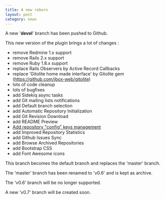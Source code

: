 ```yaml
---
title: A new reborn
layout: post
category: news
---
```


A new '**devel**' branch has been pushed to Github.

This new version of the plugin brings a lot of changes :

* remove Redmine 1.x support
* remove Rails 2.x support
* remove Ruby 1.8.x support
* replace Rails Observers by Active Record Callbacks
* replace 'Gitolite home made interface' by Gitolite gem (https://github.com/jbox-web/gitolite)
* lots of code cleanup
* lots of bugfixes
* add Sidekiq async tasks
* add Git mailing lists notifications
* add Default branch selection
* add Automatic Repository Initialization
* add Git Revision Download
* add README Preview
* [Add repository "config" keys management](https://github.com/jbox-web/redmine_git_hosting/issues/78)
* add Improved Repository Statistics
* add Github Issues Sync
* add Browse Archived Repositories
* add Bootstrap CSS
* add Font Awesome icons


This branch becomes the default branch and replaces the 'master' branch.

The 'master' branch has been renamed to 'v0.6' and is kept as archive.

The 'v0.6' branch will be no longer supported.

A new 'v0.7' branch will be created soon.
